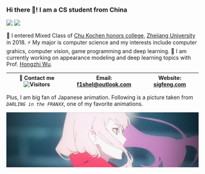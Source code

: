 ### Hi there 👋! I am a CS student from China

<!--
**f1shel/f1shel** is a ✨ _special_ ✨ repository because its `README.md` (this file) appears on your GitHub profile.

Here are some ideas to get you started:

- 🔭 I’m currently working on ...
- 🌱 I’m currently learning ...
- 👯 I’m looking to collaborate on ...
- 🤔 I’m looking for help with ...
- 💬 Ask me about ...
- 📫 How to reach me: ...
- 😄 Pronouns: ...
- ⚡ Fun fact: ...
-->

[![](https://github-readme-stats.vercel.app/api?username=f1shel&show_icons=true&hide_border=true&count_private=true&theme=flag-india&layout=compact)]() [![](https://github-readme-stats.vercel.app/api/top-langs/?username=f1shel&layout=compact&hide=html,css,less,ejs,javascript,scss&hide_border=true&count_private=true&theme=flag-india)]()

🌱 I entered Mixed Class of [Chu Kochen honors college](http://ckc.zju.edu.cn/), [Zhejiang University](https://www.zju.edu.cn/) in 2018. ⚡ My major is computer science and my interests include computer grahics, computer vision, game programming and deep learning. 🔭 I am currently working on appearance modeling and deep learning topics with Prof. [Hongzhi Wu](http://www.cad.zju.edu.cn/home/hwu/).

|💬 Contact me ![Visitors](https://visitor-badge.laobi.icu/badge?page_id=f1shel.visitor-badge)|Email: f1shel@outlook.com|Website: [sigfeng.com](http://foxyfeng.com)|
| ---- | ---- | ---- |

Plus, I am big fan of Japanese animation. Following is a picture taken from *`DARLING in the FRANXX`*, one of my favorite animations.

![](https://github.com/f1shel/f1shel/blob/main/assets/franxx_1.jpg)
